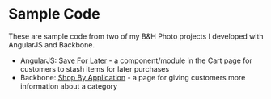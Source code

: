 <h1>Sample Code</h1>

<p>These are sample code from two of my B&amp;H Photo projects I developed with AngularJS and Backbone.</p>

<ul>
	<li>AngularJS: <a href="https://www.bhphotovideo.com/find/cart.jsp" target="_blank">Save For Later</a> - a component/module in the Cart page for customers to stash items for later purchases</li>
	<li>Backbone: <a href="https://www.bhphotovideo.com/c/landscape-scenic/ci/32846/N/3609797119/sba" target="_blank">Shop By Application</a> - a page for giving customers more information about a category
</ul>
